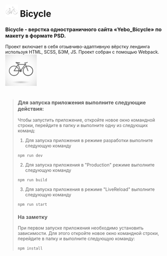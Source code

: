 # <a href="https://github.com/SeniorIgor/Menu-Burger#menu-burger"><img src="https://github.com/SeniorIgor/Bicycle/blob/master/for-readmy2.jpg" alt="bicycle" width="40" height="auto"/></a> Bicycle
### Bicycle - верстка одностраничного сайта «Yebo_Bicycle» по макету в формате PSD. 
Проект включает в себя отзывчиво-адаптивную вёрстку лендинга используя HTML, SCSS, БЭМ, JS. Проект собран с помощью Webpack. 
<img src="https://github.com/SeniorIgor/Bicycle/blob/master/for-readmy.jpg" alt="menu-burger" width="100" height="auto"/>
<br>
<br>
  
> ### Для запуска приложения выполните следующие действия:
> Чтобы запустить приложение, откройте новое окно командной строки, перейдите в папку и выполните одну из следующих команд:
> 1. Для запуска приложения в режиме разработки выполните следующую команду
> ```
> npm run dev
> ```  
>
> 2. Для запуска приложения в "Production" режиме выполните следующую команду
> ```
> npm run build
> ```  
>
> 3. Для запуска приложения в режиме "LiveReload" выполните следующую команду
> ```
> npm run start
> ```  
>
>  
> ### На заметку
> При первом запуске приложения необходимо установить зависимости. Для этого откройте новое окно командной строки, перейдите в папку и выполните следующую команду:
> ```
> npm install
> ```  
